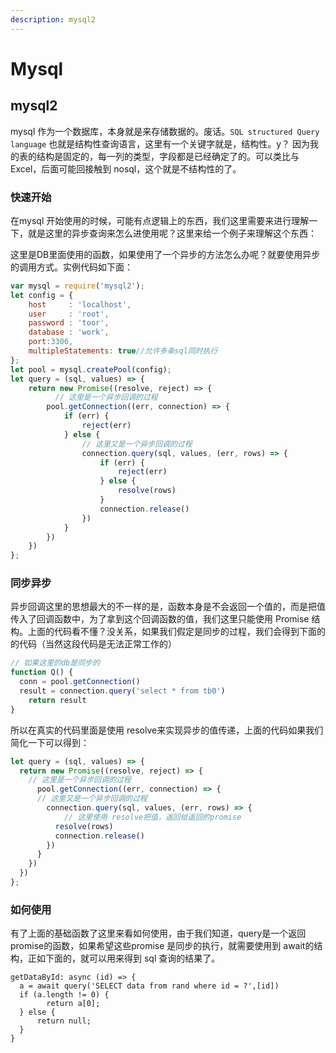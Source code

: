 ```yaml
---
description: mysql2
---
```


# Mysql

## mysql2

mysql 作为一个数据库，本身就是来存储数据的。废话。`SQL structured Query language` 也就是结构性查询语言，这里有一个关键字就是，结构性。y？ 因为我的表的结构是固定的，每一列的类型，字段都是已经确定了的。可以类比与 Excel，后面可能回接触到 nosql，这个就是不结构性的了。

### 快速开始

在mysql 开始使用的时候，可能有点逻辑上的东西，我们这里需要来进行理解一下，就是这里的异步查询来怎么进使用呢？这里来给一个例子来理解这个东西：

这里是DB里面使用的函数，如果使用了一个异步的方法怎么办呢？就要使用异步的调用方式。实例代码如下面：

```javascript
var mysql = require('mysql2');
let config = {
    host     : 'localhost',
    user     : 'root',
    password : 'toor',
    database : 'work',
    port:3306,
    multipleStatements: true//允许多条sql同时执行
};
let pool = mysql.createPool(config);
let query = (sql, values) => {
    return new Promise((resolve, reject) => {
          // 这里是一个异步回调的过程
        pool.getConnection((err, connection) => {
            if (err) {
                reject(err)
            } else {
                // 这里又是一个异步回调的过程
                connection.query(sql, values, (err, rows) => {
                    if (err) {
                        reject(err)
                    } else {
                        resolve(rows)
                    }
                    connection.release()
                })
            }
        })
    })
};
```

### 同步异步

异步回调这里的思想最大的不一样的是，函数本身是不会返回一个值的，而是把值传入了回调函数中，为了拿到这个回调函数的值，我们这里只能使用 Promise 结构。上面的代码看不懂？没关系，如果我们假定是同步的过程，我们会得到下面的的代码（当然这段代码是无法正常工作的）

```javascript
// 如果这里的db是同步的
function Q() {
  conn = pool.getConnection()
  result = connection.query('select * from tb0')
    return result
}
```

所以在真实的代码里面是使用 resolve来实现异步的值传递，上面的代码如果我们简化一下可以得到：

```javascript
let query = (sql, values) => {
  return new Promise((resolve, reject) => {
    // 这里是一个异步回调的过程
      pool.getConnection((err, connection) => {
      // 这里又是一个异步回调的过程
        connection.query(sql, values, (err, rows) => {
            // 这里使用 resolve把值，返回给返回的promise
          resolve(rows)
          connection.release()
        })
      }
    })
  })
};
```

### 如何使用

有了上面的基础函数了这里来看如何使用，由于我们知道，query是一个返回promise的函数，如果希望这些promise 是同步的执行，就需要使用到 await的结构，正如下面的，就可以用来得到 sql 查询的结果了。

```text
getDataById: async (id) => {
  a = await query('SELECT data from rand where id = ?',[id])
  if (a.length != 0) {
        return a[0];
  } else {
      return null;
  }
}
```

## 

